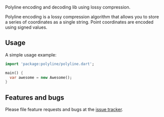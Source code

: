 Polyline encoding and decoding lib using lossy compression.

Polyline encoding is a lossy compression algorithm that allows you to 
store a series of coordinates as a single string. Point coordinates 
are encoded using signed values.

## Usage

A simple usage example:

```dart
import 'package:polyline/polyline.dart';

main() {
  var awesome = new Awesome();
}
```

## Features and bugs

Please file feature requests and bugs at the [issue tracker][tracker].

[tracker]: http://example.com/issues/replaceme
